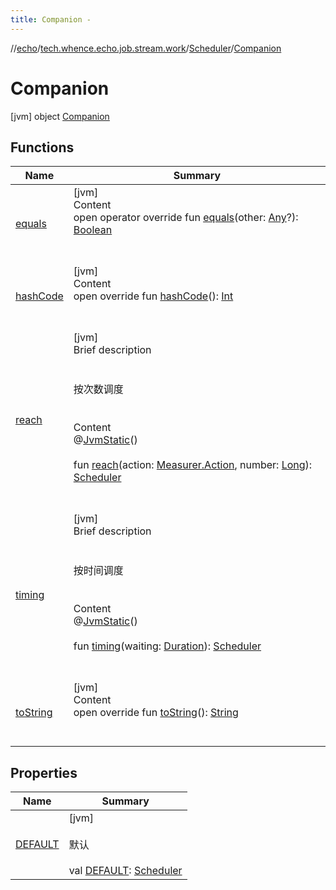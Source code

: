```yaml
---
title: Companion -
---
```

//[echo](../../../index.md)/[tech.whence.echo.job.stream.work](../../index.md)/[Scheduler](../index.md)/[Companion](index.md)



# Companion  
 [jvm] object [Companion](index.md)   


## Functions  
  
|  Name|  Summary| 
|---|---|
| [equals](../../../tech.whence.echo.webclient.response.exception/-response-unrecognized-exception/index.md#kotlin/Any/equals/#kotlin.Any?/PointingToDeclaration/)| [jvm]  <br>Content  <br>open operator override fun [equals](../../../tech.whence.echo.webclient.response.exception/-response-unrecognized-exception/index.md#kotlin/Any/equals/#kotlin.Any?/PointingToDeclaration/)(other: [Any](https://kotlinlang.org/api/latest/jvm/stdlib/kotlin/-any/index.html)?): [Boolean](https://kotlinlang.org/api/latest/jvm/stdlib/kotlin/-boolean/index.html)  <br><br><br>
| [hashCode](../../../tech.whence.echo.webclient.response.exception/-response-unrecognized-exception/index.md#kotlin/Any/hashCode/#/PointingToDeclaration/)| [jvm]  <br>Content  <br>open override fun [hashCode](../../../tech.whence.echo.webclient.response.exception/-response-unrecognized-exception/index.md#kotlin/Any/hashCode/#/PointingToDeclaration/)(): [Int](https://kotlinlang.org/api/latest/jvm/stdlib/kotlin/-int/index.html)  <br><br><br>
| [reach](reach.md)| [jvm]  <br>Brief description  <br><br><br>按次数调度<br><br>  <br>Content  <br>@[JvmStatic](https://kotlinlang.org/api/latest/jvm/stdlib/kotlin.jvm/-jvm-static/index.html)()  <br>  <br>fun [reach](reach.md)(action: [Measurer.Action](../../-measurer/-action/index.md), number: [Long](https://kotlinlang.org/api/latest/jvm/stdlib/kotlin/-long/index.html)): [Scheduler](../index.md)  <br><br><br>
| [timing](timing.md)| [jvm]  <br>Brief description  <br><br><br>按时间调度<br><br>  <br>Content  <br>@[JvmStatic](https://kotlinlang.org/api/latest/jvm/stdlib/kotlin.jvm/-jvm-static/index.html)()  <br>  <br>fun [timing](timing.md)(waiting: [Duration](https://docs.oracle.com/javase/8/docs/api/java/time/Duration.html)): [Scheduler](../index.md)  <br><br><br>
| [toString](../../../tech.whence.echo.webclient.response.exception/-response-unrecognized-exception/index.md#kotlin/Any/toString/#/PointingToDeclaration/)| [jvm]  <br>Content  <br>open override fun [toString](../../../tech.whence.echo.webclient.response.exception/-response-unrecognized-exception/index.md#kotlin/Any/toString/#/PointingToDeclaration/)(): [String](https://kotlinlang.org/api/latest/jvm/stdlib/kotlin/-string/index.html)  <br><br><br>


## Properties  
  
|  Name|  Summary| 
|---|---|
| [DEFAULT](index.md#tech.whence.echo.job.stream.work/Scheduler.Companion/DEFAULT/#/PointingToDeclaration/)|  [jvm] <br><br>默认<br><br>val [DEFAULT](index.md#tech.whence.echo.job.stream.work/Scheduler.Companion/DEFAULT/#/PointingToDeclaration/): [Scheduler](../index.md)   <br>

